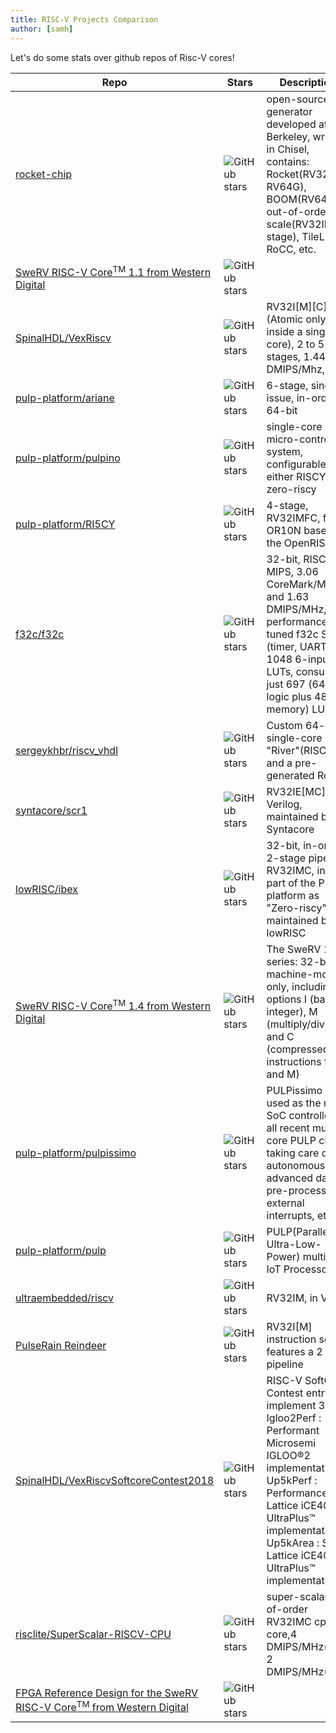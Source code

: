 ```yaml
---
title: RISC-V Projects Comparison
author: [samh]
---
```

Let's do some stats over github repos of Risc-V cores!

| Repo                                                                                                                                             | Stars                                                                                                                    | Descriptions                                                                                                                                                                                                                                   |
| ------------------------------------------------------------------------------------------------------------------------------------------------ | ------------------------------------------------------------------------------------------------------------------------ | ---------------------------------------------------------------------------------------------------------------------------------------------------------------------------------------------------------------------------------------------- |
| [rocket-chip](https://github.com/chipsalliance/rocket-chip)                                                                                      | <img alt="GitHub stars" src="https://img.shields.io/github/stars/chipsalliance/rocket-chip?style=social">                | open-source SoC generator developed at UC Berkeley, written  in  Chisel, contains: Rocket(RV32G, RV64G), BOOM(RV64G, out-of-order), Z-scale(RV32IM, 3-stage), TileLink, RoCC, etc.                                                             |
| [SweRV RISC-V Core<sup>TM</sup> 1.1 from Western Digital](https://github.com/westerndigitalcorporation/swerv_eh1)                                | <img alt="GitHub stars" src="https://img.shields.io/github/stars/westerndigitalcorporation/swerv_eh1?style=social">      |                                                                                                                                                                                                                                                |
| [SpinalHDL/VexRiscv](https://github.com/SpinalHDL/VexRiscv)                                                                                      | <img alt="GitHub stars" src="https://img.shields.io/github/stars/SpinalHDL/VexRiscv?style=social">                       | RV32I[M][C][A] (Atomic only inside a single core), 2 to 5+ stages, 1.44 DMIPS/Mhz,                                                                                                                                                             |
| [pulp-platform/ariane](https://github.com/pulp-platform/ariane)                                                                                  | <img alt="GitHub stars" src="https://img.shields.io/github/stars/pulp-platform/ariane?style=social">                     | 6-stage, single issue, in-order, 64-bit                                                                                                                                                                                                        |
| [pulp-platform/pulpino](https://github.com/pulp-platform/pulpino)                                                                                | <img alt="GitHub stars" src="https://img.shields.io/github/stars/pulp-platform/pulpino?style=social">                    | single-core micro-controller system, configurable to either RISCY or zero-riscy                                                                                                                                                                |
| [pulp-platform/RI5CY](https://github.com/pulp-platform/riscv)                                                                                    | <img alt="GitHub stars" src="https://img.shields.io/github/stars/pulp-platform/riscv?style=social">                      | 4-stage, RV32IMFC, fork of OR10N based on the OpenRISC                                                                                                                                                                                         |
| [f32c/f32c](https://github.com/f32c/f32c)                                                                                                        | <img alt="GitHub stars" src="https://img.shields.io/github/stars/f32c/f32c?style=social">                                | 32-bit, RISC-V or MIPS, 3.06 CoreMark/MHz and 1.63 DMIPS/MHz, performance-tuned f32c SoC (timer, UART) only 1048 6-input LUTs, consumes just 697 (649 logic plus 48 memory) LUTs                                                               |
| [sergeykhbr/riscv_vhdl](https://github.com/sergeykhbr/riscv_vhdl)                                                                                | <img alt="GitHub stars" src="https://img.shields.io/github/stars/sergeykhbr/riscv_vhdl?style=social">                    | Custom 64-bits single-core CPU "River"(RISC-V), and a pre-generated Rocket                                                                                                                                                                     |
| [syntacore/scr1](https://github.com/syntacore/scr1)                                                                                              | <img alt="GitHub stars" src="https://img.shields.io/github/stars/syntacore/scr1?style=social">                           | RV32IE[MC], in Verilog, maintained by Syntacore                                                                                                                                                                                                |
| [lowRISC/ibex](https://github.com/lowRISC/ibex)                                                                                                  | <img alt="GitHub stars" src="https://img.shields.io/github/stars/lowRISC/ibex?style=social">                             | 32-bit, in-order, 2-stage pipeline, RV32IMC, initially part of the PULP platform as "Zero-riscy", maintained by lowRISC                                                                                                                        |
| [SweRV RISC-V Core<sup>TM</sup> 1.4 from Western Digital](https://github.com/chipsalliance/Cores-SweRV)                                          | <img alt="GitHub stars" src="https://img.shields.io/github/stars/chipsalliance/Cores-SweRV?style=social">                | The SweRV 1 series: 32-bit, machine-mode only, including options I (base integer), M (multiply/divide) and C (compressed instructions from I and M)                                                                                            |
| [pulp-platform/pulpissimo](https://github.com/pulp-platform/pulpissimo)                                                                          | <img alt="GitHub stars" src="https://img.shields.io/github/stars/pulp-platform/pulpissimo?style=social">                 | PULPissimo is used as the main SoC controller for all recent multi-core PULP chips, taking care of autonomous I/O, advanced data pre-processing, external interrupts, etc.                                                                     |
| [pulp-platform/pulp](https://github.com/pulp-platform/pulp)                                                                                      | <img alt="GitHub stars" src="https://img.shields.io/github/stars/pulp-platform/pulp?style=social">                       | PULP(Parallel Ultra-Low-Power) multi-core IoT Processors                                                                                                                                                                                       |
| [ultraembedded/riscv](https://github.com/ultraembedded/riscv)                                                                                    | <img alt="GitHub stars" src="https://img.shields.io/github/stars/ultraembedded/riscv?style=social">                      | RV32IM, in Verilog                                                                                                                                                                                                                             |
| [PulseRain Reindeer](https://github.com/PulseRain/Reindeer)                                                                                      | <img alt="GitHub stars" src="https://img.shields.io/github/stars/PulseRain/Reindeer?style=social">                       | RV32I[M] instruction set, features a 2 x 2 pipeline                                                                                                                                                                                            |
| [SpinalHDL/VexRiscvSoftcoreContest2018](https://github.com/SpinalHDL/VexRiscvSoftcoreContest2018)                                                | <img alt="GitHub stars" src="https://img.shields.io/github/stars/SpinalHDL/VexRiscvSoftcoreContest2018?style=social">    | RISC-V SoftCPU Contest entry, implement 3 SoC: <br> Igloo2Perf : Performant Microsemi IGLOO®2 implementation <br> Up5kPerf : Performance Lattice iCE40 UltraPlus™ implementation <br> Up5kArea : Small Lattice iCE40 UltraPlus™ implementation |
| [risclite/SuperScalar-RISCV-CPU](https://github.com/risclite/SuperScalar-RISCV-CPU)                                                              | <img alt="GitHub stars" src="https://img.shields.io/github/stars/risclite/SuperScalar-RISCV-CPU?style=social">           | super-scalar out-of-order RV32IMC cpu core,4 DMIPS/MHz(best), 2 DMIPS/MHz(legal)                                                                                                                                                               |
| [FPGA Reference Design for the SweRV RISC-V Core<sup>TM</sup> from Western Digital](https://github.com/westerndigitalcorporation/swerv_eh1_fpga) | <img alt="GitHub stars" src="https://img.shields.io/github/stars/westerndigitalcorporation/swerv_eh1_fpga?style=social"> |                                                                                                                                                                                                                                                |

